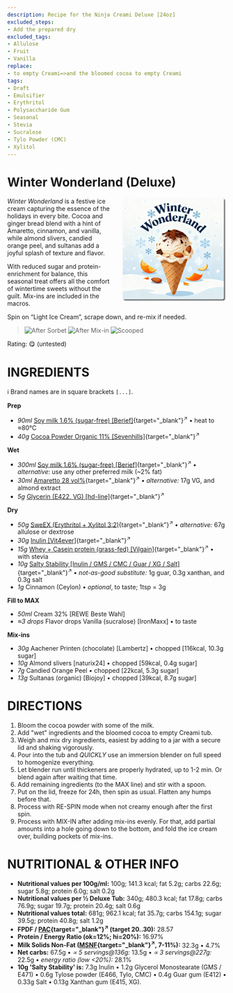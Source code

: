 ```yaml
---
description: Recipe for the Ninja Creami Deluxe [24oz]
excluded_steps:
- Add the prepared dry
excluded_tags:
- Allulose
- Fruit
- Vanilla
replace:
- to empty Creami=>and the bloomed cocoa to empty Creami
tags:
- Draft
- Emulsifier
- Erythritol
- Polysaccharide Gum
- Seasonal
- Stevia
- Sucralose
- Tylo Powder (CMC)
- Xylitol
---
```

# Winter Wonderland (Deluxe)
<img style="float: right; margin-left: 1.5em;" width=240 alt="Logo" src="logo-Winter-Wonderland.png" />

*Winter Wonderland* is a festive ice cream capturing the essence of the holidays in every bite. Cocoa and ginger bread blend with a hint of
Amaretto, cinnamon, and vanilla, while almond slivers, candied orange peel, and sultanas add a joyful splash of texture and flavor.

With reduced sugar and protein-enrichment for balance, this seasonal treat offers all the comfort of wintertime sweets without the guilt.
Mix-ins are included in the macros.

Spin on “Light Ice Cream”, scrape down, and re-mix if needed.

> <img width=220 alt="After Sorbet" src="_1.jpg" class="zoomable" />
> <img width=220 alt="After Mix-in" src="_2.jpg" class="zoomable" />
> <img width=220 alt="Scooped" src="_3.jpg" class="zoomable" />

Rating: 😋 (untested)

# INGREDIENTS

ℹ️ Brand names are in square brackets `[...]`.

**Prep**

  - _90ml_ [Soy milk 1.6% (sugar-free) \[Berief\]](/ice-creamery/info/ingredients/#soy-milk){target="_blank"}<sup>↗</sup> • heat to ≈80°C
  - _40g_ [Cocoa Powder Organic 11% \[Sevenhills\]](/ice-creamery/info/ingredients/#cocoa-powder){target="_blank"}<sup>↗</sup>

**Wet**

  - _300ml_ [Soy milk 1.6% (sugar-free) \[Berief\]](/ice-creamery/info/ingredients/#soy-milk){target="_blank"}<sup>↗</sup> • *alternative*: use any other preferred milk (~2% fat)
  - _30ml_ [Amaretto 28 vol%](/ice-creamery/info/ingredients/#alcohol-ethanol){target="_blank"}<sup>↗</sup> • *alternative:* 17g VG, and almond extract
  - _5g_ [Glycerin (E422, VG) \[hd-line\]](/ice-creamery/info/ingredients/#vegetable-glycerin-glycerol-vg-e422){target="_blank"}<sup>↗</sup>

**Dry**

  - _50g_ [SweEX (Erythritol + Xylitol 3:2)](/ice-creamery/info/ingredients/#sweex-erythritol-xylitol-blend){target="_blank"}<sup>↗</sup> • *alternative:* 67g allulose or dextrose
  - _30g_ [Inulin \[Vit4ever\]](/ice-creamery/info/ingredients/#inulin){target="_blank"}<sup>↗</sup>
  - _15g_ [Whey + Casein protein (grass-fed) \[Vilgain\]](/ice-creamery/info/ingredients/#whey-protein){target="_blank"}<sup>↗</sup> • with stevia
  - _10g_ [Salty Stability \[Inulin / GMS / CMC / Guar / XG / Salt\]](/ice-creamery/S/Salty%20Stability/){target="_blank"}<sup>↗</sup> • *not-as-good substitute:* 1g guar, 0.3g xanthan, and 0.3g salt
  - _1g_ Cinnamon (Ceylon) • *optional*, to taste; 1tsp = 3g

**Fill to MAX**

  - _50ml_ Cream 32% [REWE Beste Wahl]
  - _≈3 drops_ Flavor drops Vanilla (sucralose) [IronMaxx] • to taste

**Mix-ins**

  - _30g_ Aachener Printen (chocolate) [Lambertz] • chopped [116kcal, 10.3g sugar]
  - _10g_ Almond slivers [naturix24] • chopped [59kcal, 0.4g sugar]
  - _7g_ Candied Orange Peel • chopped [22kcal, 5.3g sugar]
  - _13g_ Sultanas (organic) [Biojoy] • chopped [39kcal, 8.7g sugar]

# DIRECTIONS

 1. Bloom the cocoa powder with some of the milk.
 1. Add "wet" ingredients and the bloomed cocoa to empty Creami tub.
 1. Weigh and mix dry ingredients, easiest by adding to a jar with a secure lid and shaking vigorously.
 1. Pour into the tub and *QUICKLY* use an immersion blender on full speed to homogenize everything.
 1. Let blender run until thickeners are properly hydrated, up to 1-2 min. Or blend again after waiting that time.
 1. Add remaining ingredients (to the MAX line) and stir with a spoon.
 1. Put on the lid, freeze for 24h, then spin as usual. Flatten any humps before that.
 1. Process with RE-SPIN mode when not creamy enough after the first spin.
 1. Process with MIX-IN after adding mix-ins evenly. For that, add partial amounts into a hole going down to the bottom, and fold the ice cream over, building pockets of mix-ins.

# NUTRITIONAL & OTHER INFO

- **Nutritional values per 100g/ml:** 100g; 141.3 kcal; fat 5.2g; carbs 22.6g; sugar 5.8g; protein 6.0g; salt 0.2g
- **Nutritional values per ½ Deluxe Tub:** 340g; 480.3 kcal; fat 17.8g; carbs 76.9g; sugar 19.7g; protein 20.4g; salt 0.6g
- **Nutritional values total:** 681g; 962.1 kcal; fat 35.7g; carbs 154.1g; sugar 39.5g; protein 40.8g; salt 1.2g
- **FPDF / [PAC](/ice-creamery/info/glossary/#potere-anti-congelante-pac){target="_blank"}<sup>↗</sup> (target 20..30):** 28.57
- **Protein / Energy Ratio (ok=12%; hi=20%):** 16.97%
- **Milk Solids Non-Fat ([MSNF](/ice-creamery/info/glossary/#milk-solids-not-fat-msnf){target="_blank"}<sup>↗</sup>, 7-11%):** 32.3g • 4.7%
- **Net carbs:** 67.5g • *∝ 5 servings@136g:* 13.5g • *∝ 3 servings@227g:* 22.5g • *energy ratio (low <20%):* 28.1%
- **10g 'Salty Stability' is:** 7.3g Inulin • 1.2g Glycerol Monostearate (GMS / E471) • 0.6g Tylose powder (E466, Tylo, CMC) • 0.4g Guar gum (E412) • 0.33g Salt • 0.13g Xanthan gum (E415, XG).
